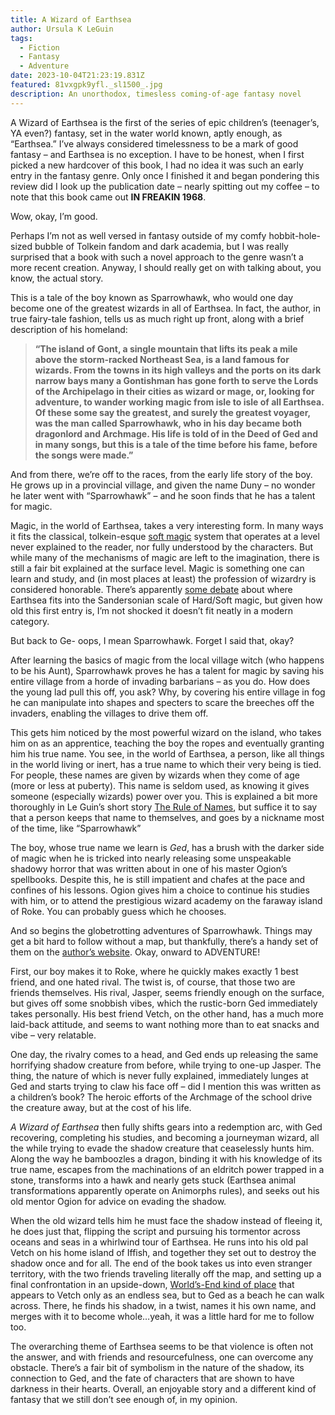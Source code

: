 ```yaml
---
title: A Wizard of Earthsea
author: Ursula K LeGuin
tags:
  - Fiction
  - Fantasy
  - Adventure
date: 2023-10-04T21:23:19.831Z
featured: 81vxgpk9yfl._sl1500_.jpg
description: An unorthodox, timesless coming-of-age fantasy novel
---
```

A Wizard of Earthsea is the first of the series of epic children’s (teenager’s, YA even?) fantasy, set in the water world known, aptly enough, as “Earthsea.” I’ve always considered timelessness to be a mark of good fantasy – and Earthsea is no exception. I have to be honest, when I first picked a new hardcover of this book, I had no idea it was such an early entry in the fantasy genre. Only once I finished it and began pondering this review did I look up the publication date – nearly spitting out my coffee – to note that this book came out **IN FREAKIN 1968**. 

Wow, okay, I’m good.

Perhaps I’m not as well versed in fantasy outside of my comfy hobbit-hole-sized bubble of Tolkein fandom and dark academia, but I was really surprised that a book with such a novel approach to the genre wasn’t a more recent creation. Anyway, I should really get on with talking about, you know, the actual story.

This is a tale of the boy known as Sparrowhawk, who would one day become one of the greatest wizards in all of Earthsea. In fact, the author, in true fairy-tale fashion, tells us as much right up front, along with a brief description of his homeland:

> **“The island of Gont, a single mountain that lifts its peak a mile above the storm-racked Northeast Sea, is a land famous for wizards. From the towns in its high valleys and the ports on its dark narrow bays many a Gontishman has gone forth to serve the Lords of the Archipelago in their cities as wizard or mage, or, looking for adventure, to wander working magic from isle to isle of all Earthsea. Of these some say the greatest, and surely the greatest voyager, was the man called Sparrowhawk, who in his day became both dragonlord and Archmage. His life is told of in the Deed of Ged and in many songs, but this is a tale of the time before his fame, before the songs were made.”**

And from there, we’re off to the races, from the early life story of the boy. He grows up in a provincial village, and given the name Duny – no wonder he later went with “Sparrowhawk” – and he soon finds that he has a talent for magic.

Magic, in the world of Earthsea, takes a very interesting form. In many ways it fits the classical, tolkein-esque [soft magic](https://habitwriting.com/hard-magic-vs-soft-magic/) system that operates at a level never explained to the reader, nor fully understood by the characters. But while many of the mechanisms of magic are left to the imagination, there is still a fair bit explained at the surface level. Magic is something one can learn and study, and (in most places at least) the profession of wizardry is considered honorable. There’s apparently [some debate](https://mythcreants.com/blog/building-earthsea-how-le-guin-laid-a-shaky-foundation-for-her-world/) about where Earthsea fits into the Sandersonian scale of Hard/Soft magic, but given how old this first entry is, I’m not shocked it doesn’t fit neatly in a modern category.

But back to Ge- oops, I mean Sparrowhawk. Forget I said that, okay?

After learning the basics of magic from the local village witch (who happens to be his Aunt), Sparrowhawk proves he has a talent for magic by saving his entire village from a horde of invading barbarians – as you do. How does the young lad pull this off, you ask? Why, by covering his entire village in fog he can manipulate into shapes and specters to scare the breeches off the invaders, enabling the villages to drive them off.

This gets him noticed by the most powerful wizard on the island, who takes him on as an apprentice, teaching the boy the ropes and eventually granting him his true name. You see, in the world of Earthsea, a person, like all things in the world living or inert, has a true name to which their very being is tied. For people, these names are given by wizards when they come of age (more or less at puberty). This name is seldom used, as knowing it gives someone (especially wizards) power over you. This is explained a bit more thoroughly in Le Guin’s short story [The Rule of Names](https://en.wikipedia.org/wiki/The_Rule_of_Names), but suffice it to say that a person keeps that name to themselves, and goes by a nickname most of the time, like “Sparrowhawk”

The boy, whose true name we learn is *Ged*, has a brush with the darker side of magic when he is tricked into nearly releasing some unspeakable shadowy horror that was written about in one of his master Ogion’s spellbooks. Despite this, he is still impatient and chafes at the pace and confines of his lessons. Ogion gives him a choice to continue his studies with him, or to attend the prestigious wizard academy on the faraway island of Roke. You can probably guess which he chooses.

And so begins the globetrotting adventures of Sparrowhawk. Things may get a bit hard to follow without a map, but thankfully, there’s a handy set of them on the [author’s website](https://www.ursulakleguin.com/maps-of-earthsea). Okay, onward to ADVENTURE!

First, our boy makes it to Roke, where he quickly makes exactly 1 best friend, and one hated rival. The twist is, of course, that those two are friends themselves. His rival, Jasper, seems friendly enough on the surface, but gives off some snobbish vibes, which the rustic-born Ged immediately takes personally. His best friend Vetch, on the other hand, has a much more laid-back attitude, and seems to want nothing more than to eat snacks and vibe – very relatable.

One day, the rivalry comes to a head, and Ged ends up releasing the same horrifying shadow creature from before, while trying to one-up Jasper. The thing, the nature of which is never fully explained, immediately lunges at Ged and starts trying to claw his face off – did I mention this was written as a children’s book? The heroic efforts of the Archmage of the school drive the creature away, but at the cost of his life.

*A Wizard of Earthsea* then fully shifts gears into a redemption arc, with Ged recovering, completing his studies, and becoming a journeyman wizard, all the while trying to evade the shadow creature that ceaselessly hunts him. Along the way he bamboozles a dragon, binding it with his knowledge of its true name, escapes from the machinations of an eldritch power trapped in a stone, transforms into a hawk and nearly gets stuck (Earthsea animal transformations apparently operate on Animorphs rules), and seeks out his old mentor Ogion for advice on evading the shadow.

When the old wizard tells him he must face the shadow instead of fleeing it, he does just that, flipping the script and pursuing his tormentor across oceans and seas in a whirlwind tour of Earthsea. He runs into his old pal Vetch on his home island of Iffish, and together they set out to destroy the shadow once and for all. The end of the book takes us into even stranger territory, with the two friends traveling literally off the map, and setting up a final confrontation in an upside-down, [World’s-End kind of place](https://en.wikipedia.org/wiki/List_of_locations_in_Pirates_of_the_Caribbean#Davy_Jones'_Locker) that appears to Vetch only as an endless sea, but to Ged as a beach he can walk across. There, he finds his shadow, in a twist, names it his own name, and merges with it to become whole…yeah, it was a little hard for me to follow too.

The overarching theme of Earthsea seems to be that violence is often not the answer, and with friends and resourcefulness, one can overcome any obstacle. There’s a fair bit of symbolism in the nature of the shadow, its connection to Ged, and the fate of characters that are shown to have darkness in their hearts. Overall, an enjoyable story and a different kind of fantasy that we still don’t see enough of, in my opinion.